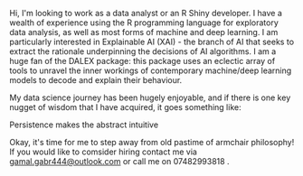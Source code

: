 Hi, I'm looking to work as a data analyst or an R Shiny developer. I have a wealth of experience using the R programming language for exploratory data analysis, as well as most forms of machine and deep learning. I am particularly interested in Explainable AI (XAI) - the branch of AI that seeks to extract the rationale underpinning the decisions of AI algorithms. I am a huge fan of the DALEX package: this package uses an eclectic array of tools to unravel the inner workings of contemporary machine/deep learning models to decode and explain their behaviour. 

My data science journey has been hugely enjoyable, and  if there is one key nugget of wisdom that I have acquired, it goes something like: 

Persistence makes the abstract intuitive

Okay, it's time for me to step away from old pastime of armchair philosophy! If you would like to comsider hiring contact me via gamal.gabr444@outlook.com or call me on 07482993818 .

